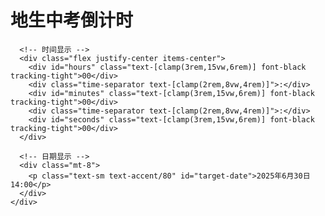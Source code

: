 <!DOCTYPE html>
<html lang="zh-CN">
<head>
  <meta charset="UTF-8">
  <meta name="viewport" content="width=device-width, initial-scale=1.0">
  <title>极简倒计时</title>
  <script src="https://cdn.tailwindcss.com"></script>
  <link href="https://cdn.jsdelivr.net/npm/font-awesome@4.7.0/css/font-awesome.min.css" rel="stylesheet">
  <script>
    tailwind.config = {
      theme: {
        extend: {
          colors: {
            primary: '#FFFFFF', // 白色背景
            secondary: '#121212', // 黑色文本
            accent: '#333333', // 次要文本
          },
          fontFamily: {
            inter: ['Inter', 'sans-serif']
          }
        }
      }
    }
  </script>
  <style type="text/tailwindcss">
    @layer utilities {
      .content-auto {
        content-visibility: auto;
      }
      .time-separator {
        font-weight: 300;
        opacity: 0.7;
      }
    }
  </style>
</head>
<body class="bg-primary text-secondary min-h-screen flex items-center justify-center p-4 font-inter">
  <div class="max-w-md w-full mx-auto">
    <div class="text-center">
      <!-- 标题 -->
      <h1 class="text-xl font-medium text-accent mb-6">地生中考倒计时</h1>
      
      <!-- 时间显示 -->
      <div class="flex justify-center items-center">
        <div id="hours" class="text-[clamp(3rem,15vw,6rem)] font-black tracking-tight">00</div>
        <div class="time-separator text-[clamp(2rem,8vw,4rem)]">:</div>
        <div id="minutes" class="text-[clamp(3rem,15vw,6rem)] font-black tracking-tight">00</div>
        <div class="time-separator text-[clamp(2rem,8vw,4rem)]">:</div>
        <div id="seconds" class="text-[clamp(3rem,15vw,6rem)] font-black tracking-tight">00</div>
      </div>
      
      <!-- 日期显示 -->
      <div class="mt-8">
        <p class="text-sm text-accent/80" id="target-date">2025年6月30日 14:00</p>
      </div>
    </div>
  </div>

  <script>
    // 设置目标时间
    const targetTime = new Date('2025-06-30T14:00:00');
    
    // 获取DOM元素
    const hoursElement = document.getElementById('hours');
    const minutesElement = document.getElementById('minutes');
    const secondsElement = document.getElementById('seconds');
    const targetDateElement = document.getElementById('target-date');
    
    // 更新目标日期显示
    targetDateElement.textContent = targetTime.toLocaleString();
    
    function updateCountdown() {
      const now = new Date();
      const diffMs = targetTime - now;
      
      // 检查是否已过考试时间
      if (diffMs <= 0) {
        hoursElement.textContent = '00';
        minutesElement.textContent = '00';
        secondsElement.textContent = '00';
        return;
      }
      
      // 计算剩余时间
      const totalSeconds = Math.floor(diffMs / 1000);
      const hours = Math.floor(totalSeconds / 3600);
      const minutes = Math.floor((totalSeconds % 3600) / 60);
      const seconds = totalSeconds % 60;
      
      // 更新显示（补零处理）
      hoursElement.textContent = hours.toString().padStart(2, '0');
      minutesElement.textContent = minutes.toString().padStart(2, '0');
      secondsElement.textContent = seconds.toString().padStart(2, '0');
    }
    
    // 初始化并每秒更新
    updateCountdown();
    setInterval(updateCountdown, 1000);
  </script>
</body>
</html>
